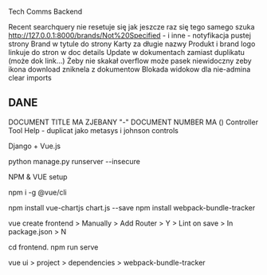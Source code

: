 Tech Comms Backend


Recent searchquery nie resetuje się jak jeszcze raz się tego samego szuka
http://127.0.0.1:8000/brands/Not%20Specified - i inne - notyfikacja pustej strony
Brand w tytule do strony
Karty za długie nazwy
Produkt i brand logo linkuje do stron w doc details
Update w dokumentach zamiast duplikatu (może dok link...)
Żeby nie skakał overflow może pasek niewidoczny
zeby ikona download zniknela z dokumentow
Blokada widokow dla nie-admina
clear imports


## DANE
DOCUMENT TITLE MA ZJEBANY "-"
DOCUMENT NUMBER MA ()
Controller Tool Help - duplicat jako metasys i johnson controls




Django + Vue.js

python manage.py runserver --insecure

NPM & VUE setup

npm i -g @vue/cli

npm install vue-chartjs chart.js --save npm install webpack-bundle-tracker

vue create frontend > Manually > Add Router > Y > Lint on save > In package.json > N

cd frontend. npm run serve

vue ui > project > dependencies > webpack-bundle-tracker